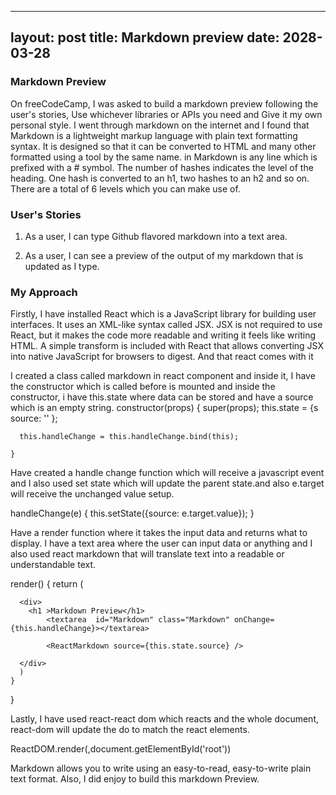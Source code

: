 
---
layout: post
title: Markdown preview
date: 2028-03-28
---

### Markdown Preview

On freeCodeCamp, I was asked to build a markdown preview following the user's stories, Use whichever libraries or APIs you need and Give it my own personal style. I went through markdown on the internet and I found that Markdown is a lightweight markup language with plain text formatting syntax. It is designed so that it can be converted to HTML and many other formatted using a tool by the same name. in Markdown is any line which is prefixed with a # symbol. The number of hashes indicates the level of the heading. One hash is converted to an h1, two hashes to an h2 and so on. There are a total of 6 levels which you can make use of.


### User's Stories

1. As a user, I can type Github flavored markdown into a text area.

2. As a user, I can see a preview of the output of my markdown that is updated as I type.


### My Approach

Firstly, I have installed React which is a JavaScript library for building user interfaces. It uses an XML-like syntax called JSX. JSX is not required to use React, but it makes the code more readable and writing it feels like writing HTML. A simple transform is included with React that allows converting JSX into native JavaScript for browsers to digest. And that react comes with it

I  created a class called markdown in react component and inside it, I have the constructor which is called before is mounted and inside the constructor, i have this.state where data can be stored and have a source which is an empty string. 
    constructor(props) {
      super(props);
      this.state = {s
        source: ''
      };
      
      this.handleChange = this.handleChange.bind(this);
    
    } 

Have created a handle change function which will receive a javascript event and I also used set state which will update the parent state.and also e.target will receive the unchanged value setup.

handleChange(e) {
      this.setState({source: e.target.value});
    }

Have a render function where it takes the input data and returns what to display. I have a text area where the user can input data or anything and I also used react markdown that will translate text into a readable or understandable text.

render() {
      return ( 

      <div>
        <h1 >Markdown Preview</h1>
            <textarea  id="Markdown" class="Markdown" onChange={this.handleChange}></textarea>
           
            <ReactMarkdown source={this.state.source} />
            
      </div>
      )
    }
  }

Lastly, I have used react-react dom which reacts and the whole document, react-dom will update the do to match the react elements.

ReactDOM.render(<Markdown />,document.getElementById('root'))

Markdown allows you to write using an easy-to-read, easy-to-write plain text format. Also, I did enjoy to build this markdown Preview.

